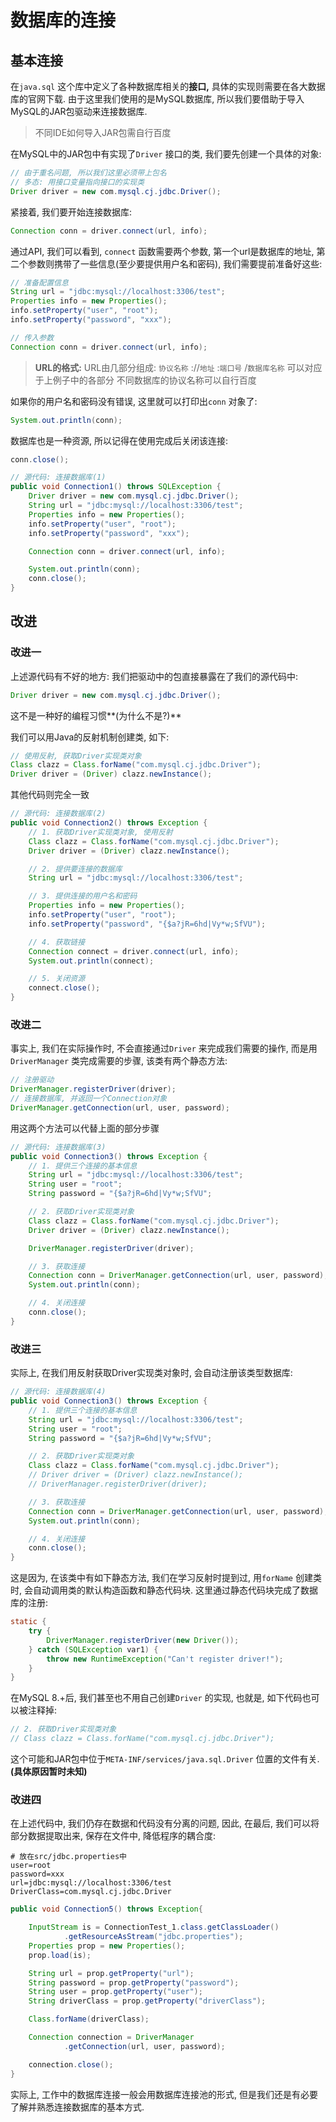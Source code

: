 # 数据库的连接

## 基本连接

在`java.sql` 这个库中定义了各种数据库相关的**接口,** 具体的实现则需要在各大数据库的官网下载. 由于这里我们使用的是MySQL数据库, 所以我们要借助于导入MySQL的JAR包驱动来连接数据库.

> 不同IDE如何导入JAR包需自行百度



在MySQL中的JAR包中有实现了`Driver` 接口的类, 我们要先创建一个具体的对象: 

```java
// 由于重名问题, 所以我们这里必须带上包名
// 多态: 用接口变量指向接口的实现类
Driver driver = new com.mysql.cj.jdbc.Driver();
```

紧接着, 我们要开始连接数据库:

```java
Connection conn = driver.connect(url, info);
```

通过API, 我们可以看到, `connect` 函数需要两个参数, 第一个url是数据库的地址, 第二个参数则携带了一些信息(至少要提供用户名和密码), 我们需要提前准备好这些:

```java
// 准备配置信息
String url = "jdbc:mysql://localhost:3306/test";
Properties info = new Properties();
info.setProperty("user", "root");
info.setProperty("password", "xxx");

// 传入参数
Connection conn = driver.connect(url, info);
```

> **URL的格式:**
> URL由几部分组成:
> `协议名称` ://`地址` :`端口号` /`数据库名称` 
> 可以对应于上例子中的各部分
> 不同数据库的协议名称可以自行百度

如果你的用户名和密码没有错误, 这里就可以打印出`conn` 对象了:

```java
System.out.println(conn);
```

数据库也是一种资源, 所以记得在使用完成后关闭该连接:

```java
conn.close();
```

```java
// 源代码: 连接数据库(1)
public void Connection1() throws SQLException {
    Driver driver = new com.mysql.cj.jdbc.Driver();
    String url = "jdbc:mysql://localhost:3306/test";
    Properties info = new Properties();
    info.setProperty("user", "root");
    info.setProperty("password", "xxx");

    Connection conn = driver.connect(url, info);

    System.out.println(conn);
    conn.close();
}
```

## 改进

### 改进一

上述源代码有不好的地方: 我们把驱动中的包直接暴露在了我们的源代码中:

```java
Driver driver = new com.mysql.cj.jdbc.Driver();
```

这不是一种好的编程习惯**(为什么不是?)**

我们可以用Java的反射机制创建类, 如下: 

```java
// 使用反射, 获取Driver实现类对象
Class clazz = Class.forName("com.mysql.cj.jdbc.Driver");
Driver driver = (Driver) clazz.newInstance();
```

其他代码则完全一致

```java
// 源代码: 连接数据库(2)
public void Connection2() throws Exception {
    // 1. 获取Driver实现类对象, 使用反射
    Class clazz = Class.forName("com.mysql.cj.jdbc.Driver");
    Driver driver = (Driver) clazz.newInstance();

    // 2. 提供要连接的数据库
    String url = "jdbc:mysql://localhost:3306/test";

    // 3. 提供连接的用户名和密码
    Properties info = new Properties();
    info.setProperty("user", "root");
    info.setProperty("password", "{$a?jR=6hd|Vy*w;SfVU");

    // 4. 获取链接
    Connection connect = driver.connect(url, info);
    System.out.println(connect);

    // 5. 关闭资源
    connect.close();
}
```

### 改进二

事实上, 我们在实际操作时, 不会直接通过`Driver` 来完成我们需要的操作, 而是用`DriverManager` 类完成需要的步骤, 该类有两个静态方法: 

```java
// 注册驱动
DriverManager.registerDriver(driver);
// 连接数据库, 并返回一个Connection对象
DriverManager.getConnection(url, user, password);
```

用这两个方法可以代替上面的部分步骤

```java
// 源代码: 连接数据库(3)
public void Connection3() throws Exception {
    // 1. 提供三个连接的基本信息
    String url = "jdbc:mysql://localhost:3306/test";
    String user = "root";
    String password = "{$a?jR=6hd|Vy*w;SfVU";

    // 2. 获取Driver实现类对象
    Class clazz = Class.forName("com.mysql.cj.jdbc.Driver");
    Driver driver = (Driver) clazz.newInstance();

    DriverManager.registerDriver(driver);

    // 3. 获取连接
    Connection conn = DriverManager.getConnection(url, user, password);
    System.out.println(conn);

    // 4. 关闭连接
    conn.close();
}
```

### 改进三

实际上, 在我们用反射获取Driver实现类对象时, 会自动注册该类型数据库:

```java
// 源代码: 连接数据库(4)
public void Connection3() throws Exception {
    // 1. 提供三个连接的基本信息
    String url = "jdbc:mysql://localhost:3306/test";
    String user = "root";
    String password = "{$a?jR=6hd|Vy*w;SfVU";

    // 2. 获取Driver实现类对象
    Class clazz = Class.forName("com.mysql.cj.jdbc.Driver");
    // Driver driver = (Driver) clazz.newInstance();
    // DriverManager.registerDriver(driver);

    // 3. 获取连接
    Connection conn = DriverManager.getConnection(url, user, password);
    System.out.println(conn);

    // 4. 关闭连接
    conn.close();
}
```

这是因为, 在该类中有如下静态方法, 我们在学习反射时提到过, 用`forName` 创建类时, 会自动调用类的默认构造函数和静态代码块. 这里通过静态代码块完成了数据库的注册: 

```java
static {
    try {
        DriverManager.registerDriver(new Driver());
    } catch (SQLException var1) {
        throw new RuntimeException("Can't register driver!");
    }
}
```

在MySQL 8.+后, 我们甚至也不用自己创建`Driver` 的实现, 也就是, 如下代码也可以被注释掉:

```java
// 2. 获取Driver实现类对象
// Class clazz = Class.forName("com.mysql.cj.jdbc.Driver");
```

这个可能和JAR包中位于`META-INF/services/java.sql.Driver` 位置的文件有关. **(具体原因暂时未知)**

### 改进四

在上述代码中, 我们仍存在数据和代码没有分离的问题, 因此, 在最后, 我们可以将部分数据提取出来, 保存在文件中, 降低程序的耦合度:

```properties
# 放在src/jdbc.properties中
user=root
password=xxx
url=jdbc:mysql://localhost:3306/test
DriverClass=com.mysql.cj.jdbc.Driver
```

```java
public void Connection5() throws Exception{

    InputStream is = ConnectionTest_1.class.getClassLoader()
            .getResourceAsStream("jdbc.properties");
    Properties prop = new Properties();
    prop.load(is);

    String url = prop.getProperty("url");
    String password = prop.getProperty("password");
    String user = prop.getProperty("user");
    String driverClass = prop.getProperty("driverClass");

    Class.forName(driverClass);

    Connection connection = DriverManager
            .getConnection(url, user, password);

    connection.close();
}
```



实际上, 工作中的数据库连接一般会用数据库连接池的形式, 但是我们还是有必要了解并熟悉连接数据库的基本方式.
